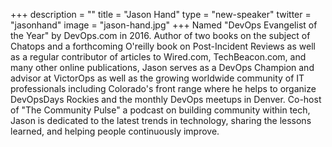 +++
description = ""
title = "Jason Hand"
type = "new-speaker"
twitter = "jasonhand"
image = "jason-hand.jpg"
+++
Named "DevOps Evangelist of the Year" by DevOps.com in 2016. Author of two books on the subject of Chatops and a forthcoming O'reilly book on Post-Incident Reviews as well as a regular contributor of articles to Wired.com, TechBeacon.com, and many other online publications, Jason serves as a DevOps Champion and advisor at VictorOps as well as the growing worldwide community of IT professionals including Colorado's front range where he helps to organize DevOpsDays Rockies and the monthly DevOps meetups in Denver. Co-host of "The Community Pulse" a podcast on building community within tech, Jason is dedicated to the latest trends in technology, sharing the lessons learned, and helping people continuously improve.